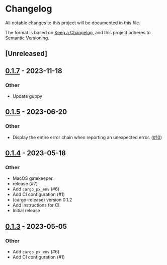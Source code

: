 # Changelog
All notable changes to this project will be documented in this file.

The format is based on [Keep a Changelog](https://keepachangelog.com/en/1.0.0/),
and this project adheres to [Semantic Versioning](https://semver.org/spec/v2.0.0.html).

## [Unreleased]

## [0.1.7](https://github.com/LukeMathWalker/cargo-px/compare/cargo-px-v0.1.6...cargo-px-v0.1.7) - 2023-11-18

### Other
- Update guppy

## [0.1.5](https://github.com/LukeMathWalker/cargo-px/compare/cargo-px-v0.1.4...cargo-px-v0.1.5) - 2023-06-20

### Other
- Display the entire error chain when reporting an unexpected error. ([#10](https://github.com/LukeMathWalker/cargo-px/pull/10))

## [0.1.4](https://github.com/LukeMathWalker/cargo-px/compare/cargo-px-v0.1.3...cargo-px-v0.1.4) - 2023-05-18

### Other
- MacOS gatekeeper.
- release (#7)
- Add `cargo_px_env` (#6)
- Add CI configuration (#1)
- (cargo-release) version 0.1.2
- Add instructions for CI.
- Initial release

## [0.1.3](https://github.com/LukeMathWalker/cargo-px/compare/cargo-px-v0.1.2...cargo-px-v0.1.3) - 2023-05-05

### Other
- Add `cargo_px_env` (#6)
- Add CI configuration (#1)
